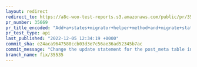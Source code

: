 ```yaml
---
layout: redirect
redirect_to: https://a8c-woo-test-reports.s3.amazonaws.com/public/pr/35669/api/index.html
pr_number: 35669
pr_title_encoded: "Add+a+states+migrator+helper+method+and+migrate+states+for+New+Zealand+and+Ukraine"
pr_test_type: api
last_published: "2022-12-05 12:34:19 +0000"
commit_sha: e24aca9647580ccb03d3e7c56ae36ad52345b7ac
commit_message: "Change the update statement for the post_meta table in migrate_countr…"
branch_name: fix/35535
---
```

